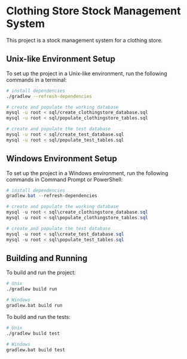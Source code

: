 # Clothing Store Stock Management System

This project is a stock management system for a clothing store.

## Unix-like Environment Setup

To set up the project in a Unix-like environment, run the following commands in a terminal:

```bash
# install dependencies
./gradlew --refresh-dependencies

# create and populate the working database
mysql -u root < sql/create_clothingstore_database.sql
mysql -u root < sql/populate_clothingstore_tables.sql

# create and populate the test database
mysql -u root < sql/create_test_database.sql
mysql -u root < sql/populate_test_tables.sql
```

## Windows Environment Setup

To set up the project in a Windows environment, run the following commands in Command Prompt or PowerShell:

```powershell
# install dependencies
gradlew.bat --refresh-dependencies

# create and populate the working database
mysql -u root < sql\create_clothingstore_database.sql
mysql -u root < sql\populate_clothingstore_tables.sql

# create and populate the test database
mysql -u root < sql\create_test_database.sql
mysql -u root < sql\populate_test_tables.sql
```

## Building and Running

To build and run the project:

```bash
# Unix
./gradlew build run

# Windows
gradlew.bat build run
```

To build and run the tests:

```bash
# Unix
./gradlew build test

# Windows
gradlew.bat build test
```
